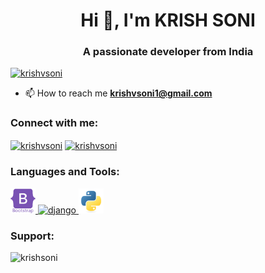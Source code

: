 <h1 align="center">Hi 👋, I'm KRISH SONI</h1>
<h3 align="center">A passionate developer from India</h3>

<p align="left"> <a href="https://twitter.com/krishvsoni" target="blank"><img src="https://img.shields.io/twitter/follow/krishvsoni?logo=twitter&style=for-the-badge" alt="krishvsoni" /></a> </p>

- 📫 How to reach me **krishvsoni1@gmail.com**

<h3 align="left">Connect with me:</h3>
<p align="left">
<a href="https://twitter.com/krishvsoni" target="blank"><img align="center" src="https://raw.githubusercontent.com/rahuldkjain/github-profile-readme-generator/master/src/images/icons/Social/twitter.svg" alt="krishvsoni" height="30" width="40" /></a>
<a href="https://instagram.com/krishvsoni" target="blank"><img align="center" src="https://raw.githubusercontent.com/rahuldkjain/github-profile-readme-generator/master/src/images/icons/Social/instagram.svg" alt="krishvsoni" height="30" width="40" /></a>
</p>

<h3 align="left">Languages and Tools:</h3>
<p align="left"> <a href="https://getbootstrap.com" target="_blank" rel="noreferrer"> <img src="https://raw.githubusercontent.com/devicons/devicon/master/icons/bootstrap/bootstrap-plain-wordmark.svg" alt="bootstrap" width="40" height="40"/> </a> <a href="https://www.djangoproject.com/" target="_blank" rel="noreferrer"> <img src="https://cdn.worldvectorlogo.com/logos/django.svg" alt="django" width="40" height="40"/> </a> <a href="https://www.python.org" target="_blank" rel="noreferrer"> <img src="https://raw.githubusercontent.com/devicons/devicon/master/icons/python/python-original.svg" alt="python" width="40" height="40"/> </a> </p>


<h3 align="left">Support:</h3>
<p><a href="https://ko-fi.com/krishsoni"> <img align="left" src="https://cdn.ko-fi.com/cdn/kofi3.png?v=3" height="50" width="210" alt="krishsoni" /></a></p><br><br>

